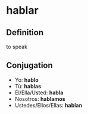 # hablar

## Definition
to speak

## Conjugation

- Yo: **hablo**
- Tú: **hablas**
- Él/Ella/Usted: **habla**
- Nosotros: **hablamos**
- Ustedes/Ellos/Ellas: **hablan**